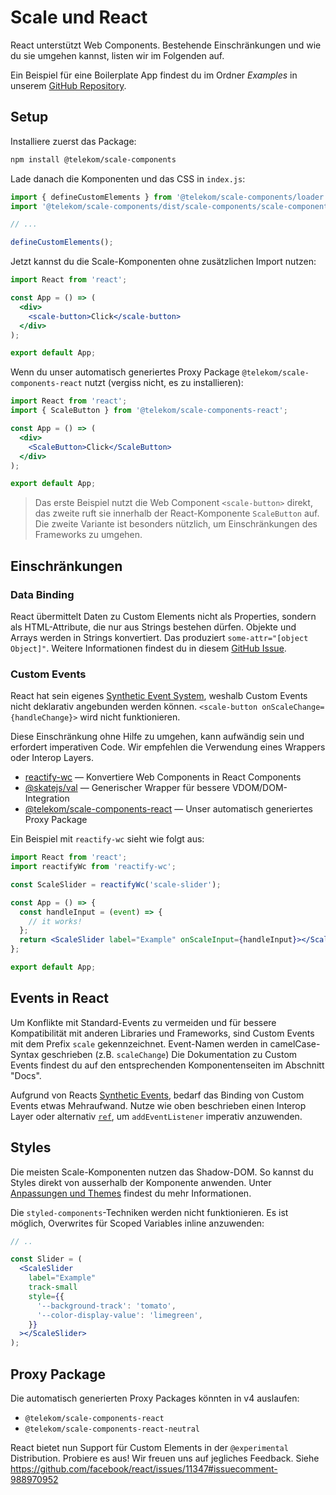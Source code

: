 # Scale und React

React unterstützt Web Components. Bestehende Einschränkungen und wie du sie umgehen kannst, listen wir im Folgenden auf.

Ein Beispiel für eine Boilerplate App findest du im Ordner _Examples_ in unserem [GitHub Repository](https://github.com/telekom/scale/tree/main/examples).

## Setup

Installiere zuerst das Package:

```bash
npm install @telekom/scale-components
```

Lade danach die Komponenten und das CSS in `index.js`:

```js
import { defineCustomElements } from '@telekom/scale-components/loader';
import '@telekom/scale-components/dist/scale-components/scale-components.css';

// ...

defineCustomElements();
```

Jetzt kannst du die Scale-Komponenten ohne zusätzlichen Import nutzen:

```jsx
import React from 'react';

const App = () => (
  <div>
    <scale-button>Click</scale-button>
  </div>
);

export default App;
```

Wenn du unser automatisch generiertes Proxy Package `@telekom/scale-components-react` nutzt (vergiss nicht, es zu installieren):

```jsx
import React from 'react';
import { ScaleButton } from '@telekom/scale-components-react';

const App = () => (
  <div>
    <ScaleButton>Click</ScaleButton>
  </div>
);

export default App;
```

> Das erste Beispiel nutzt die Web Component `<scale-button>` direkt, das zweite ruft sie innerhalb der React-Komponente `ScaleButton` auf. Die zweite Variante ist besonders nützlich, um Einschränkungen des Frameworks zu umgehen.

## Einschränkungen

### Data Binding

React übermittelt Daten zu Custom Elements nicht als Properties, sondern als HTML-Attribute, die nur aus Strings bestehen dürfen. Objekte und Arrays werden in Strings konvertiert. Das produziert `some-attr="[object Object]"`. Weitere Informationen findest du in diesem [GitHub Issue](https://github.com/facebook/react/issues/11347).

### Custom Events

React hat sein eigenes [Synthetic Event System](https://reactjs.org/docs/handling-events.html), weshalb Custom Events nicht deklarativ angebunden werden können. `<scale-button onScaleChange={handleChange}>` wird nicht funktionieren.

Diese Einschränkung ohne Hilfe zu umgehen, kann aufwändig sein und erfordert imperativen Code. Wir empfehlen die Verwendung eines Wrappers oder Interop Layers.

- [reactify-wc](https://github.com/BBKolton/reactify-wc) — Konvertiere Web Components in React Components
- [@skatejs/val](https://github.com/skatejs/val) — Generischer Wrapper für bessere VDOM/DOM-Integration
- [@telekom/scale-components-react](https://www.npmjs.com/package/@telekom/scale-components-react) — Unser automatisch generiertes Proxy Package

Ein Beispiel mit `reactify-wc` sieht wie folgt aus:

```jsx
import React from 'react';
import reactifyWc from 'reactify-wc';

const ScaleSlider = reactifyWc('scale-slider');

const App = () => {
  const handleInput = (event) => {
    // it works!
  };
  return <ScaleSlider label="Example" onScaleInput={handleInput}></ScaleSlider>;
};

export default App;
```

## Events in React

Um Konflikte mit Standard-Events zu vermeiden und für bessere Kompatibilität mit anderen Libraries und Frameworks, sind Custom Events mit dem Prefix `scale` gekennzeichnet. Event-Namen werden in camelCase-Syntax geschrieben (z.B. `scaleChange`) Die Dokumentation zu Custom Events findest du auf den entsprechenden Komponentenseiten im Abschnitt "Docs".

Aufgrund von Reacts [Synthetic Events](https://reactjs.org/docs/handling-events.html), bedarf das Binding von Custom Events etwas Mehraufwand. Nutze wie oben beschrieben einen Interop Layer oder alternativ [`ref`](https://reactjs.org/docs/refs-and-the-dom.html), um `addEventListener` imperativ anzuwenden.

## Styles

Die meisten Scale-Komponenten nutzen das Shadow-DOM. So kannst du Styles direkt von ausserhalb der Komponente anwenden. Unter [Anpassungen und Themes](https://www.brand-design.telekom.com/scale/?path=/story/scale-for-developers-customization-and-themes--page) findest du mehr Informationen.

Die `styled-components`-Techniken werden nicht funktionieren. Es ist möglich, Overwrites für Scoped Variables inline anzuwenden:

```jsx
// ..

const Slider = (
  <ScaleSlider
    label="Example"
    track-small
    style={{
      '--background-track': 'tomato',
      '--color-display-value': 'limegreen',
    }}
  ></ScaleSlider>
);
```

## Proxy Package

Die automatisch generierten Proxy Packages könnten in v4 auslaufen:

- `@telekom/scale-components-react`
- `@telekom/scale-components-react-neutral`

React bietet nun Support für Custom Elements in der `@experimental` Distribution. Probiere es aus! Wir freuen uns auf jegliches Feedback. Siehe https://github.com/facebook/react/issues/11347#issuecomment-988970952
